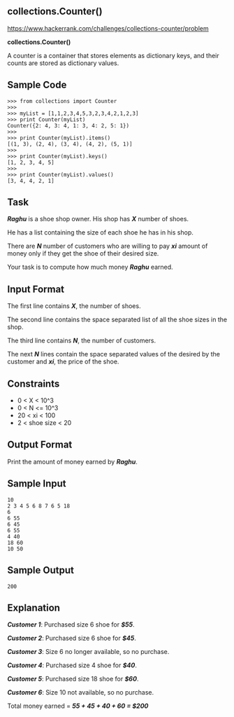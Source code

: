 ## collections.Counter()

https://www.hackerrank.com/challenges/collections-counter/problem

**collections.Counter()**

A counter is a container that stores elements as dictionary keys, and their counts are stored as dictionary values.

## Sample Code

    >>> from collections import Counter
    >>>
    >>> myList = [1,1,2,3,4,5,3,2,3,4,2,1,2,3]
    >>> print Counter(myList)
    Counter({2: 4, 3: 4, 1: 3, 4: 2, 5: 1})
    >>>
    >>> print Counter(myList).items()
    [(1, 3), (2, 4), (3, 4), (4, 2), (5, 1)]
    >>>
    >>> print Counter(myList).keys()
    [1, 2, 3, 4, 5]
    >>>
    >>> print Counter(myList).values()
    [3, 4, 4, 2, 1]

## Task

***Raghu*** is a shoe shop owner. His shop has ***X*** number of shoes.

He has a list containing the size of each shoe he has in his shop.

There are ***N*** number of customers who are willing to pay ***xi*** amount of money only if they get the shoe of their desired size.

Your task is to compute how much money ***Raghu*** earned.

## Input Format

The first line contains ***X***, the number of shoes.

The second line contains the space separated list of all the shoe sizes in the shop.

The third line contains ***N***, the number of customers.

The next ***N*** lines contain the space separated values of the  desired by the customer and ***xi***, the price of the shoe.

## Constraints

- 0 < X < 10^3
- 0 < N <= 10^3
- 20 < xi < 100
- 2 < shoe size < 20

## Output Format

Print the amount of money earned by ***Raghu***.

## Sample Input

    10
    2 3 4 5 6 8 7 6 5 18
    6
    6 55
    6 45
    6 55
    4 40
    18 60
    10 50

## Sample Output

    200

## Explanation

***Customer 1***: Purchased size 6 shoe for ***$55***.

***Customer 2***: Purchased size 6 shoe for ***$45***.

***Customer 3***: Size 6 no longer available, so no purchase.

***Customer 4***: Purchased size 4 shoe for ***$40***.

***Customer 5***: Purchased size 18 shoe for ***$60***.

***Customer 6***: Size 10 not available, so no purchase.

Total money earned = ***55 + 45 + 40 + 60 = $200***
